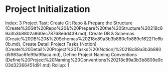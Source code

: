 # Project Initialization

Index: 3
Project Tast: Create Git Repo & Prepare the Structure (Create%20Git%20Repo%20&%20Prepare%20the%20Structure%20218c89a3b3b8802a860ec78768e6d439.md), Create DB & Schemas (Create%20DB%20&%20Schemas%20218c89a3b3b880e1b889e1622f1e6b0b.md), Create Detail Project Tasks (Notion) (Create%20Detail%20Project%20Tasks%20(Notion)%20218c89a3b3b880d5983ac6fe99a99aca.md), Define Project Naming Conventions (Define%20Project%20Naming%20Conventions%20218c89a3b3b8809e9c03d32366451d91.md)
Rollup: 1